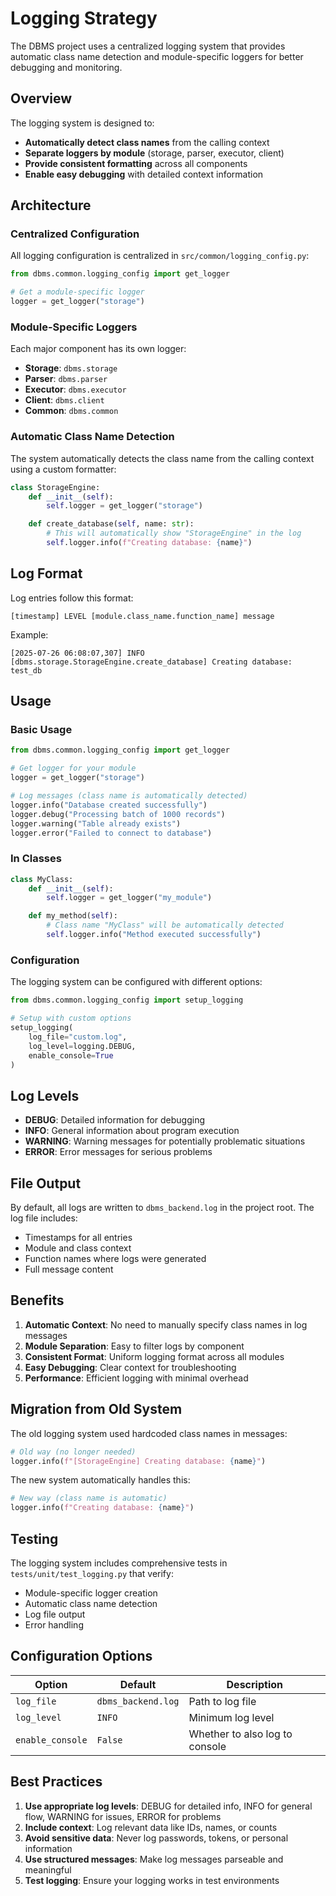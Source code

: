 # Logging Strategy

The DBMS project uses a centralized logging system that provides automatic class name detection and module-specific loggers for better debugging and monitoring.

## Overview

The logging system is designed to:
- **Automatically detect class names** from the calling context
- **Separate loggers by module** (storage, parser, executor, client)
- **Provide consistent formatting** across all components
- **Enable easy debugging** with detailed context information

## Architecture

### Centralized Configuration

All logging configuration is centralized in `src/common/logging_config.py`:

```python
from dbms.common.logging_config import get_logger

# Get a module-specific logger
logger = get_logger("storage")
```

### Module-Specific Loggers

Each major component has its own logger:

- **Storage**: `dbms.storage`
- **Parser**: `dbms.parser`
- **Executor**: `dbms.executor`
- **Client**: `dbms.client`
- **Common**: `dbms.common`

### Automatic Class Name Detection

The system automatically detects the class name from the calling context using a custom formatter:

```python
class StorageEngine:
    def __init__(self):
        self.logger = get_logger("storage")

    def create_database(self, name: str):
        # This will automatically show "StorageEngine" in the log
        self.logger.info(f"Creating database: {name}")
```

## Log Format

Log entries follow this format:

```
[timestamp] LEVEL [module.class_name.function_name] message
```

Example:
```
[2025-07-26 06:08:07,307] INFO [dbms.storage.StorageEngine.create_database] Creating database: test_db
```

## Usage

### Basic Usage

```python
from dbms.common.logging_config import get_logger

# Get logger for your module
logger = get_logger("storage")

# Log messages (class name is automatically detected)
logger.info("Database created successfully")
logger.debug("Processing batch of 1000 records")
logger.warning("Table already exists")
logger.error("Failed to connect to database")
```

### In Classes

```python
class MyClass:
    def __init__(self):
        self.logger = get_logger("my_module")

    def my_method(self):
        # Class name "MyClass" will be automatically detected
        self.logger.info("Method executed successfully")
```

### Configuration

The logging system can be configured with different options:

```python
from dbms.common.logging_config import setup_logging

# Setup with custom options
setup_logging(
    log_file="custom.log",
    log_level=logging.DEBUG,
    enable_console=True
)
```

## Log Levels

- **DEBUG**: Detailed information for debugging
- **INFO**: General information about program execution
- **WARNING**: Warning messages for potentially problematic situations
- **ERROR**: Error messages for serious problems

## File Output

By default, all logs are written to `dbms_backend.log` in the project root. The log file includes:

- Timestamps for all entries
- Module and class context
- Function names where logs were generated
- Full message content

## Benefits

1. **Automatic Context**: No need to manually specify class names in log messages
2. **Module Separation**: Easy to filter logs by component
3. **Consistent Format**: Uniform logging format across all modules
4. **Easy Debugging**: Clear context for troubleshooting
5. **Performance**: Efficient logging with minimal overhead

## Migration from Old System

The old logging system used hardcoded class names in messages:

```python
# Old way (no longer needed)
logger.info(f"[StorageEngine] Creating database: {name}")
```

The new system automatically handles this:

```python
# New way (class name is automatic)
logger.info(f"Creating database: {name}")
```

## Testing

The logging system includes comprehensive tests in `tests/unit/test_logging.py` that verify:

- Module-specific logger creation
- Automatic class name detection
- Log file output
- Error handling

## Configuration Options

| Option | Default | Description |
|--------|---------|-------------|
| `log_file` | `dbms_backend.log` | Path to log file |
| `log_level` | `INFO` | Minimum log level |
| `enable_console` | `False` | Whether to also log to console |

## Best Practices

1. **Use appropriate log levels**: DEBUG for detailed info, INFO for general flow, WARNING for issues, ERROR for problems
2. **Include context**: Log relevant data like IDs, names, or counts
3. **Avoid sensitive data**: Never log passwords, tokens, or personal information
4. **Use structured messages**: Make log messages parseable and meaningful
5. **Test logging**: Ensure your logging works in test environments
